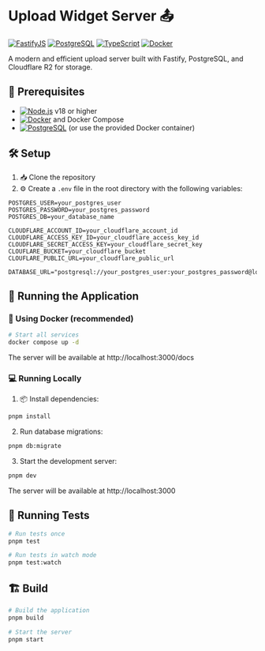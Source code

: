 # Upload Widget Server 📤

[![FastifyJS](https://img.shields.io/badge/Fastify-000000?style=for-the-badge&logo=fastify&logoColor=white)](https://fastify.dev/)
[![PostgreSQL](https://img.shields.io/badge/PostgreSQL-316192?style=for-the-badge&logo=postgresql&logoColor=white)](https://www.postgresql.org/)
[![TypeScript](https://img.shields.io/badge/TypeScript-007ACC?style=for-the-badge&logo=typescript&logoColor=white)](https://www.typescriptlang.org/)
[![Docker](https://img.shields.io/badge/Docker-2496ED?style=for-the-badge&logo=docker&logoColor=white)](https://www.docker.com/)

A modern and efficient upload server built with Fastify, PostgreSQL, and Cloudflare R2 for storage.

## 🚀 Prerequisites

- [![Node.js](https://img.shields.io/badge/Node.js-339933?style=flat-square&logo=nodedotjs&logoColor=white)](https://nodejs.org/) v18 or higher
- [![Docker](https://img.shields.io/badge/Docker-2496ED?style=flat-square&logo=docker&logoColor=white)](https://www.docker.com/) and Docker Compose
- [![PostgreSQL](https://img.shields.io/badge/PostgreSQL-316192?style=flat-square&logo=postgresql&logoColor=white)](https://www.postgresql.org/) (or use the provided Docker container)

## 🛠️ Setup

1. 📥 Clone the repository
2. ⚙️ Create a `.env` file in the root directory with the following variables:

```env
POSTGRES_USER=your_postgres_user
POSTGRES_PASSWORD=your_postgres_password
POSTGRES_DB=your_database_name

CLOUDFLARE_ACCOUNT_ID=your_cloudflare_account_id
CLOUDFLARE_ACCESS_KEY_ID=your_cloudflare_access_key_id
CLOUDFLARE_SECRET_ACCESS_KEY=your_cloudflare_secret_key
CLOUFLARE_BUCKET=your_cloudflare_bucket
CLOUFLARE_PUBLIC_URL=your_cloudflare_public_url

DATABASE_URL="postgresql://your_postgres_user:your_postgres_password@localhost:5432/your_database_name"
```

## 🚀 Running the Application

### 🐳 Using Docker (recommended)

```bash
# Start all services
docker compose up -d
```

The server will be available at http://localhost:3000/docs

### 💻 Running Locally

1. 📦 Install dependencies:

```bash
pnpm install
```

2. Run database migrations:

```bash
pnpm db:migrate
```

3. Start the development server:

```bash
pnpm dev
```

The server will be available at http://localhost:3000

## 🧪 Running Tests

```bash
# Run tests once
pnpm test

# Run tests in watch mode
pnpm test:watch
```

## 🏗️ Build

```bash
# Build the application
pnpm build

# Start the server
pnpm start
```
